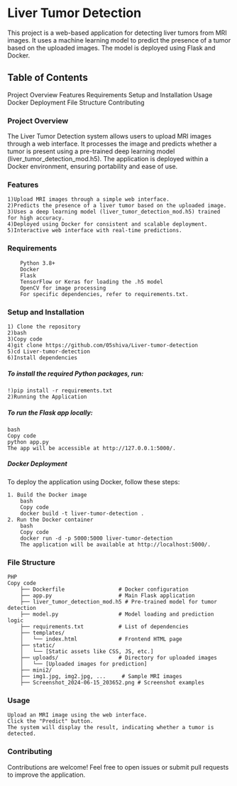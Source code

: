 # Liver Tumor Detection

This project is a web-based application for detecting liver tumors from MRI images. It uses a machine learning model to predict the presence of a tumor based on the uploaded images. The model is deployed using Flask and Docker.

## Table of Contents
Project Overview
Features
Requirements
Setup and Installation
Usage
Docker Deployment
File Structure
Contributing
### Project Overview
The Liver Tumor Detection system allows users to upload MRI images through a web interface. It processes the image and predicts whether a tumor is present using a pre-trained deep learning model (liver_tumor_detection_mod.h5). The application is deployed within a Docker environment, ensuring portability and ease of use.

### Features
	1)Upload MRI images through a simple web interface.
	2)Predicts the presence of a liver tumor based on the uploaded image.
	3)Uses a deep learning model (liver_tumor_detection_mod.h5) trained for high accuracy.
	4)Deployed using Docker for consistent and scalable deployment.
	5)Interactive web interface with real-time predictions.

### Requirements
        Python 3.8+
        Docker
        Flask
        TensorFlow or Keras for loading the .h5 model
        OpenCV for image processing
        For specific dependencies, refer to requirements.txt.

### Setup and Installation
	1) Clone the repository
	2)bash
	3)Copy code
	4)git clone https://github.com/05shiva/Liver-tumor-detection
	5)cd Liver-tumor-detection
	6)Install dependencies
##### To install the required Python packages, run:

	!)pip install -r requirements.txt
 	2)Running the Application
##### To run the Flask app locally:

	bash
	Copy code
	python app.py
	The app will be accessible at http://127.0.0.1:5000/.

##### Docker Deployment
To deploy the application using Docker, follow these steps:

	1. Build the Docker image
		bash
		Copy code
		docker build -t liver-tumor-detection .
	2. Run the Docker container
		bash
		Copy code
		docker run -d -p 5000:5000 liver-tumor-detection
		The application will be available at http://localhost:5000/.

### File Structure
	PHP
	Copy code
		├── Dockerfile                 # Docker configuration
		├── app.py                     # Main Flask application
		├── liver_tumor_detection_mod.h5 # Pre-trained model for tumor detection
		├── model.py                   # Model loading and prediction logic
		├── requirements.txt           # List of dependencies
		├── templates/
		│   └── index.html             # Frontend HTML page
		├── static/
		│   └── [Static assets like CSS, JS, etc.]
		├── uploads/                   # Directory for uploaded images
		│   └── [Uploaded images for prediction]
		├── mini2/
		├── img1.jpg, img2.jpg, ...     # Sample MRI images
		├── Screenshot_2024-06-15_203652.png # Screenshot examples
### Usage
	Upload an MRI image using the web interface.
	Click the "Predict" button.
	The system will display the result, indicating whether a tumor is detected.
### Contributing
Contributions are welcome! Feel free to open issues or submit pull requests to improve the application.
